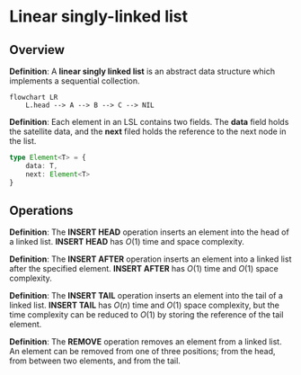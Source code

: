 # Linear singly-linked list

## Overview

**Definition**: A **linear singly linked list** is an abstract data structure which implements a sequential collection.

```mermaid
flowchart LR
	L.head --> A --> B --> C --> NIL
```

**Definition**: Each element in an LSL contains two fields. The **data** field holds the satellite data, and the **next** filed holds the reference to the next node in the list.

```ts
type Element<T> = {
    data: T,
    next: Element<T>
}
```

## Operations

**Definition**: The **INSERT HEAD** operation inserts an element into the head of a linked list. **INSERT HEAD** has $O(1)$ time and space complexity.

**Definition**: The **INSERT AFTER** operation inserts an element into a linked list after the specified element. **INSERT AFTER** has $O(1)$ time and $O(1)$ space complexity.

**Definition**: The **INSERT TAIL** operation inserts an element into the tail of a linked list. **INSERT TAIL** has $O(n)$ time and $O(1)$ space complexity, but the time complexity can be reduced to $O(1)$ by storing the reference of the tail element.

**Definition**: The **REMOVE** operation removes an element from a linked list. An element can be removed from one of three positions; from the head, from between two elements, and from the tail.
